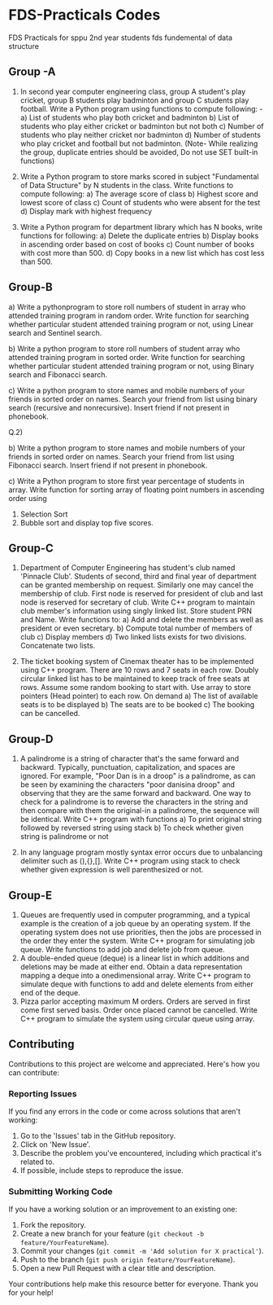 # FDS-Practicals Codes
FDS Practicals for sppu 2nd year students fds fundemental of data structure

## Group -A

1) In second year computer engineering class, group A student's play cricket, group B
students play badminton and group C students play football.
Write a Python program using functions to compute following: -
a) List of students who play both cricket and badminton
b) List of students who play either cricket or badminton but not both
c) Number of students who play neither cricket nor badminton
d) Number of students who play cricket and football but not badminton.
(Note- While realizing the group, duplicate entries should be avoided, Do not use SET
built-in functions)

2) Write a Python program to store marks scored in subject "Fundamental of Data
Structure" by N students in the class. Write functions to compute following:
a) The average score of class
b) Highest score and lowest score of class
c) Count of students who were absent for the test
d) Display mark with highest frequency

4) Write a Python program for department library which has N books, write functions for
following:
a) Delete the duplicate entries
b) Display books in ascending order based on cost of books
c) Count number of books with cost more than 500.
d) Copy books in a new list which has cost less than 500.

## Group-B

a)	Write a pythonprogram to store roll numbers of student in array who
attended training program in random order. Write function for searching
whether particular student attended training program or not,
using Linear search and Sentinel search. 

b) Write a python program to store roll numbers of student array who attended training
program in sorted order. Write function for searching whether particular student
attended training program or not, using Binary search and Fibonacci search.

c) Write a python program to store names and mobile numbers of your friends in sorted
order on names. Search your friend from list using binary search (recursive and nonrecursive).
Insert friend if not present in phonebook.

Q.2)
 
b) Write a python program to store names and mobile numbers of your friends in sorted
order on names. Search your friend from list using Fibonacci search. Insert friend if not
present in phonebook.

c) Write a Python program to store first year percentage of students in array. Write
function for sorting array of floating point numbers in ascending order using
1) Selection Sort
2) Bubble sort and display top five scores.

## Group-C

1) Department of Computer Engineering has student's club named 'Pinnacle Club'. Students
   of second, third and final year of department can be granted membership on request.
   Similarly one may cancel the membership of club. First node is reserved for president of
   club and last node is reserved for secretary of club. Write C++ program to maintain club
   member's information using singly linked list. Store student PRN and Name. Write
   functions to:
   a) Add and delete the members as well as president or even secretary.
   b) Compute total number of members of club
   c) Display members
   d) Two linked lists exists for two divisions. Concatenate two lists.

2) The ticket booking system of Cinemax theater has to be implemented using C++ program.
   There are 10 rows and 7 seats in each row. Doubly circular linked list has to be
   maintained to keep track of free seats at rows. Assume some random booking to start
   with. Use array to store pointers (Head pointer) to each row. On demand
   a) The list of available seats is to be displayed 
   b) The seats are to be booked
   c) The booking can be cancelled.

## Group-D 

1) A palindrome is a string of character that's the same forward and backward. Typically,
   punctuation, capitalization, and spaces are ignored. For example, "Poor Dan is in a droop"
   is a palindrome, as can be seen by examining the characters "poor danisina droop" and
   observing that they are the same forward and backward. One way to check for a
   palindrome is to reverse the characters in the string and then compare with them the
   original-in a palindrome, the sequence will be identical. Write C++ program with
   functions
   a) To print original string followed by reversed string using stack
   b) To check whether given string is palindrome or not

2) In any language program mostly syntax error occurs due to unbalancing delimiter such as
   (),{},[]. Write C++ program using stack to check whether given expression is well parenthesized or not.

## Group-E

1) Queues are frequently used in computer programming, and a typical example is the creation of a job queue by an operating system. 
   If the operating system does not use priorities, then the jobs are processed in the order they enter the system.
   Write C++ program for simulating job queue. Write functions to add job and delete job from queue.
2) A double-ended queue (deque) is a linear list in which additions and deletions may be made at either end. 
   Obtain a data representation mapping a deque into a onedimensional array. Write C++ program to simulate deque 
   with functions to add and delete elements from either end of the deque.
3) Pizza parlor accepting maximum M orders. Orders are served in first come first served
   basis. Order once placed cannot be cancelled. Write C++ program to simulate the system
   using circular queue using array.

## Contributing

Contributions to this project are welcome and appreciated. Here's how you can contribute:

### Reporting Issues
If you find any errors in the code or come across solutions that aren't working:
1. Go to the 'Issues' tab in the GitHub repository.
2. Click on 'New Issue'.
3. Describe the problem you've encountered, including which practical it's related to.
4. If possible, include steps to reproduce the issue.

### Submitting Working Code
If you have a working solution or an improvement to an existing one:
1. Fork the repository.
2. Create a new branch for your feature (`git checkout -b feature/YourFeatureName`).
3. Commit your changes (`git commit -m 'Add solution for X practical'`).
4. Push to the branch (`git push origin feature/YourFeatureName`).
5. Open a new Pull Request with a clear title and description.

Your contributions help make this resource better for everyone. Thank you for your help!
